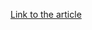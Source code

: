[Link to the article](https://developer.apple.com/documentation/security/keychain_services/keychain_items)
